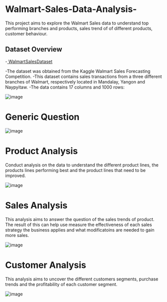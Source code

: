 # Walmart-Sales-Data-Analysis-
This project aims to explore the Walmart Sales data to understand top performing branches and products, sales trend of of different products, customer behaviour. 

## Dataset Overview

-<a href ="https://github.com/NaingLinnPhyoe28/Walmart-Sales-Data-Analysis-/commit/8813535c659d62aa831adbeab75a50f4e224080a"> WalmartSalesDataset</a>

-The dataset was obtained from the Kaggle Walmart Sales Forecasting Competition. 
-This dataset contains sales transactions from a three different branches of Walmart, respectively located in Mandalay, Yangon and Naypyitaw. 
-The data contains 17 columns and 1000 rows:


![image](https://github.com/user-attachments/assets/81af3c5b-c5a2-4f28-9c26-286a58e5d9e9)

# Generic Question
![image](https://github.com/user-attachments/assets/271acb39-4c53-4051-a98d-5301a43e821e)


# Product Analysis
Conduct analysis on the data to understand the different product lines, the products lines performing best and the product lines that need to be improved.

![image](https://github.com/user-attachments/assets/2dfa3b36-fe99-46fe-a177-72bf3101dbc1)


# Sales Analysis
This analysis aims to answer the question of the sales trends of product. The result of this can help use measure the effectiveness of each sales strategy the business applies and what modificatoins are needed to gain more sales.

![image](https://github.com/user-attachments/assets/85604cc2-60e3-4bd6-af91-0f7cfa7930b4)


# Customer Analysis
This analysis aims to uncover the different customers segments, purchase trends and the profitability of each customer segment.

![image](https://github.com/user-attachments/assets/1944c8dc-9dec-4fd8-a805-10e3ec2baa39)

